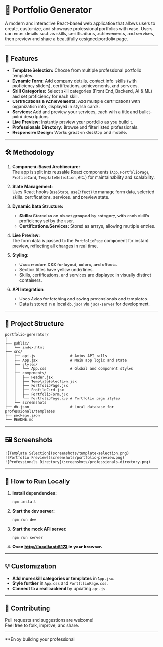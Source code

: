 # 🏦 Portfolio Generator

A modern and interactive React-based web application that allows users to create, customize, and showcase professional portfolios with ease.
Users can enter details such as skills, certifications, achievements, and services, then preview and share a beautifully designed portfolio page.

---

## 🚀 Features

- **Template Selection:** Choose from multiple professional portfolio templates.
- **Dynamic Form:** Add company details, contact info, skills (with proficiency sliders), certifications, achievements, and services.
- **Skill Categories:** Select skill categories (Front End, Backend, AI & ML) and set proficiency for each skill.
- **Certifications & Achievements:** Add multiple certifications with organization info, displayed in stylish cards.
- **Services:** Add and preview your services, each with a title and bullet-point descriptions.
- **Live Preview:** Instantly preview your portfolio as you build it.
- **Professionals Directory:** Browse and filter listed professionals.
- **Responsive Design:** Works great on desktop and mobile.

---

## 🛠️ Methodology

1. **Component-Based Architecture:**  
   The app is split into reusable React components (`App`, `PortfolioPage`, `ProfileCard`, `TemplateSelection`, etc.) for maintainability and scalability.

2. **State Management:**  
   Uses React hooks (`useState`, `useEffect`) to manage form data, selected skills, certifications, services, and preview state.

3. **Dynamic Data Structure:**  
   - **Skills:** Stored as an object grouped by category, with each skill's proficiency set by the user.
   - **Certifications/Services:** Stored as arrays, allowing multiple entries.

4. **Live Preview:**  
   The form data is passed to the `PortfolioPage` component for instant preview, reflecting all changes in real time.

5. **Styling:**  
   - Uses modern CSS for layout, colors, and effects.
   - Section titles have yellow underlines.
   - Skills, certifications, and services are displayed in visually distinct containers.

6. **API Integration:**  
   - Uses Axios for fetching and saving professionals and templates.
   - Data is stored in a local `db.json` via `json-server` for development.

---

## 📁 Project Structure

```
portfolio-generator/
│
├── public/
│   └── index.html
├── src/
│   ├── api.js                # Axios API calls
│   ├── App.jsx               # Main app logic and state
│   ├── styles/
│   │   └── App.css           # Global and component styles
│   ├── components/
│   │   ├── Header.jsx
│   │   ├── TemplateSelection.jsx
│   │   ├── PortfolioPage.jsx
│   │   ├── ProfileCard.jsx
│   │   ├── PortfolioForm.jsx
│   │   └── PortfolioPage.css # Portfolio page styles
│   └── screenshots
├── db.json                   # Local database for professionals/templates
├── package.json
└── README.md
```

---

## 🖼️ Screenshots


```
![Template Selection](screenshots/template-selection.png)
![Portfolio Preview](screenshots/portfolio-preview.png)
![Professionals Directory](screenshots/professionals-directory.png)
```

---

## 📝 How to Run Locally

1. **Install dependencies:**
   ```
   npm install
   ```

2. **Start the dev server:**
   ```
   npm run dev
   ```

3. **Start the mock API server:**
   ```
   npm run server
   ```

4. **Open [http://localhost:5173](http://localhost:5173) in your browser.**

---

## 💡 Customization

- **Add more skill categories or templates** in `App.jsx`.
- **Style further** in `App.css` and `PortfolioPage.css`.
- **Connect to a real backend** by updating `api.js`.

---

## 🤝 Contributing

Pull requests and suggestions are welcome!  
Feel free to fork, improve, and share.

---

**Enjoy building your professional
